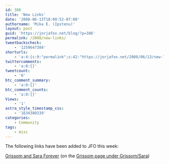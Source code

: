 ```yaml
---
id: 386
title: 'New Links'
date: '2008-06-13T18:00:52-07:00'
authorname: 'Mika E. (Ipstenu)'
layout: post
guid: 'https://jorjafox.net/blog/?p=386'
permalink: /2008/new-links/
tweetbackscheck:
    - '1259647384'
shorturls:
    - 'a:4:{s:9:"permalink";s:42:"https://jorjafox.net/2008/06/13/new-links/";s:7:"tinyurl";s:25:"http://tinyurl.com/mqso76";s:4:"isgd";s:18:"http://is.gd/52YqO";s:5:"bitly";s:20:"http://bit.ly/8uzlew";}'
twittercomments:
    - 'a:0:{}'
tweetcount:
    - '0'
btc_comment_summary:
    - 'a:0:{}'
btc_comment_counts:
    - 'a:0:{}'
Views:
    - '1'
astra_style_timestamp_css:
    - '1634380339'
categories:
    - Community
tags:
    - misc
---
```


The following links have been added to JFO this week:

<a href="http://grissomandsaraforeverlove.wetpaint.com/">Grissom and Sara Forever</a> (on the <a href="https://jorjafox.net/wiki/Gil_Grissom#Grissom.2FSara">Grissom page under Grissom/Sara</a>)
